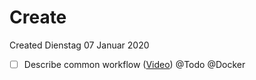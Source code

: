 # Create
Created Dienstag 07 Januar 2020


* ☐ Describe common workflow ([Video](https://youtu.be/fqMOX6JJhGo?t=2651)) @Todo @Docker


